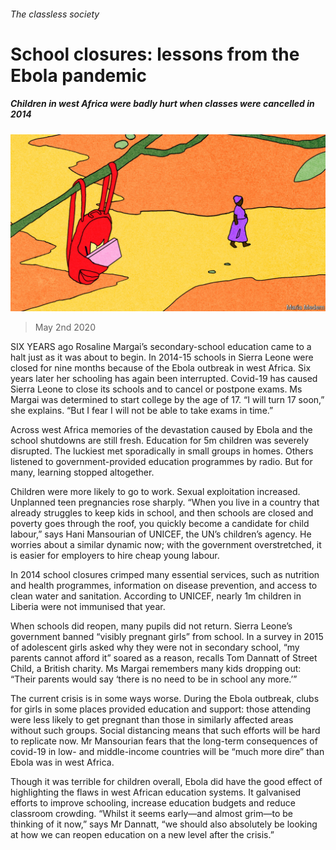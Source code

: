 ###### The classless society

# School closures: lessons from the Ebola pandemic 

##### Children in west Africa were badly hurt when classes were cancelled in 2014 

![image](images/20200502_IRD002_0.jpg) 

> May 2nd 2020 

SIX YEARS ago Rosaline Margai’s secondary-school education came to a halt just as it was about to begin. In 2014-15 schools in Sierra Leone were closed for nine months because of the Ebola outbreak in west Africa. Six years later her schooling has again been interrupted. Covid-19 has caused Sierra Leone to close its schools and to cancel or postpone exams. Ms Margai was determined to start college by the age of 17. “I will turn 17 soon,” she explains. “But I fear I will not be able to take exams in time.”

Across west Africa memories of the devastation caused by Ebola and the school shutdowns are still fresh. Education for 5m children was severely disrupted. The luckiest met sporadically in small groups in homes. Others listened to government-provided education programmes by radio. But for many, learning stopped altogether.


Children were more likely to go to work. Sexual exploitation increased. Unplanned teen pregnancies rose sharply. “When you live in a country that already struggles to keep kids in school, and then schools are closed and poverty goes through the roof, you quickly become a candidate for child labour,” says Hani Mansourian of UNICEF, the UN’s children’s agency. He worries about a similar dynamic now; with the government overstretched, it is easier for employers to hire cheap young labour.

In 2014 school closures crimped many essential services, such as nutrition and health programmes, information on disease prevention, and access to clean water and sanitation. According to UNICEF, nearly 1m children in Liberia were not immunised that year.

When schools did reopen, many pupils did not return. Sierra Leone’s government banned “visibly pregnant girls” from school. In a survey in 2015 of adolescent girls asked why they were not in secondary school, “my parents cannot afford it” soared as a reason, recalls Tom Dannatt of Street Child, a British charity. Ms Margai remembers many kids dropping out: “Their parents would say ‘there is no need to be in school any more.’”

The current crisis is in some ways worse. During the Ebola outbreak, clubs for girls in some places provided education and support: those attending were less likely to get pregnant than those in similarly affected areas without such groups. Social distancing means that such efforts will be hard to replicate now. Mr Mansourian fears that the long-term consequences of covid-19 in low- and middle-income countries will be “much more dire” than Ebola was in west Africa.

Though it was terrible for children overall, Ebola did have the good effect of highlighting the flaws in west African education systems. It galvanised efforts to improve schooling, increase education budgets and reduce classroom crowding. “Whilst it seems early—and almost grim—to be thinking of it now,” says Mr Dannatt, “we should also absolutely be looking at how we can reopen education on a new level after the crisis.”

